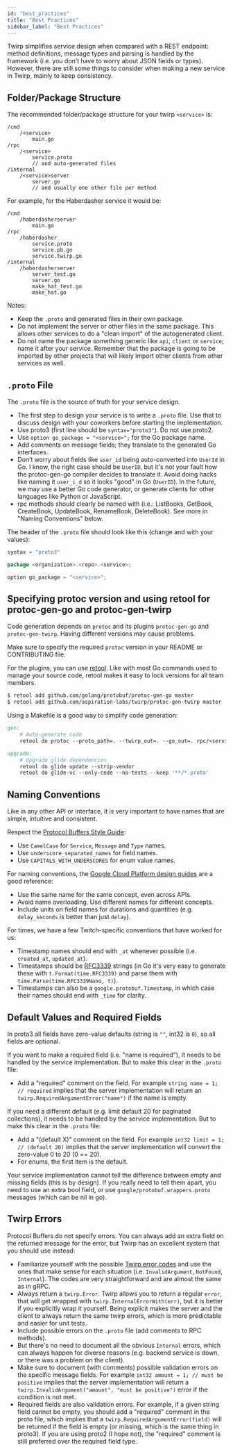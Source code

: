 ```yaml
---
id: "best_practices"
title: "Best Practices"
sidebar_label: "Best Practices"
---
```


Twirp simplifies service design when compared with a REST endpoint: method
definitions, message types and parsing is handled by the framework (i.e. you
don’t have to worry about JSON fields or types). However, there are still some
things to consider when making a new service in Twirp, mainly to keep
consistency.

## Folder/Package Structure

The recommended folder/package structure for your twirp `<service>` is:
```
/cmd
    /<service>
        main.go
/rpc
    /<service>
        service.proto
        // and auto-generated files
/internal
    /<service>server
        server.go
        // and usually one other file per method
```

For example, for the Haberdasher service it would be:
```
/cmd
    /haberdasherserver
        main.go
/rpc
    /haberdasher
        service.proto
        service.pb.go
        service.twirp.go
/internal
    /haberdasherserver
        server_test.go
        server.go
        make_hat_test.go
        make_hat.go
```

Notes:
 * Keep the `.proto` and generated files in their own package.
 * Do not implement the server or other files in the same package. This allows
   other services to do a "clean import" of the autogenerated client.
 * Do not name the package something generic like `api`, `client` or `service`;
   name it after your service. Remember that the package is going to be imported
   by other projects that will likely import other clients from other services
   as well.

## `.proto` File

The `.proto` file is the source of truth for your service design.

 * The first step to design your service is to write a `.proto` file. Use that
   to discuss design with your coworkers before starting the implementation.
 * Use proto3 (first line should be `syntax="proto3"`). Do not use proto2.
 * Use `option go_package = "<service>";` for the Go package name.
 * Add comments on message fields; they translate to the generated Go
   interfaces.
 * Don’t worry about fields like `user_id` being auto-converted into `UserId` in
   Go. I know, the right case should be `UserID`, but it's not your fault how
   the protoc-gen-go compiler decides to translate it. Avoid doing hacks like
   naming it `user_i_d` so it looks "good" in Go (`UserID`). In the future, we
   may use a better Go code generator, or generate clients for other languages
   like Python or JavaScript.
 * rpc methods should clearly be named with <action><resource> (i.e.: ListBooks,
   GetBook, CreateBook, UpdateBook, RenameBook, DeleteBook). See more in "Naming
   Conventions" below.

The header of the `.proto` file should look like this (change <repo> and
<service> with your values):
```go
syntax = "proto3"

package <organization>.<repo>.<service>;

option go_package = "<service>";
```

## Specifying protoc version and using retool for protoc-gen-go and protoc-gen-twirp

Code generation depends on `protoc` and its plugins `protoc-gen-go` and
`protoc-gen-twirp`. Having different versions may cause problems.

Make sure to specify the required `protoc` version in your README or
CONTRIBUTING file.

For the plugins, you can use [retool](https://github.com/twitchtv/retool). Like
with most Go commands used to manage your source code, retool makes it easy to
lock versions for all team members.

```sh
$ retool add github.com/golang/protobuf/protoc-gen-go master
$ retool add github.com/aspiration-labs/twirp/protoc-gen-twirp master
```

Using a Makefile is a good way to simplify code generation:

```Makefile
gen:
	# Auto-generate code
	retool do protoc --proto_path=. --twirp_out=. --go_out=. rpc/<service>/service.proto

upgrade:
	# Upgrade glide dependencies
	retool do glide update --strip-vendor
	retool do glide-vc --only-code --no-tests --keep '**/*.proto'
```

## Naming Conventions

Like in any other API or interface, it is very important to have names that are
simple, intuitive and consistent.

Respect the [Protocol Buffers Style Guide](https://developers.google.com/protocol-buffers/docs/style):
 * Use `CamelCase` for `Service`, `Message` and `Type` names.
 * Use `underscore_separated_names` for field names.
 * Use `CAPITALS_WITH_UNDERSCORES` for enum value names.

For naming conventions, the
[Google Cloud Platform design guides](https://cloud.google.com/apis/design/naming_convention)
are a good reference:
 * Use the same name for the same concept, even across APIs.
 * Avoid name overloading. Use different names for different concepts.
 * Include units on field names for durations and quantities (e.g.
   `delay_seconds` is better than just `delay`).

For times, we have a few Twitch-specific conventions that have worked for us:
 * Timestamp names should end with `_at` whenever possible (i.e. `created_at`,
   `updated_at`).
 * Timestamps should be [RFC3339](https://tools.ietf.org/html/rfc3339) strings
   (in Go it's very easy to generate these with `t.Format(time.RFC3339)` and
   parse them with `time.Parse(time.RFC3339Nano, t)`).
 * Timestamps can also be a `google.protobuf.Timestamp`, in which case their
   names should end with `_time` for clarity.

## Default Values and Required Fields

In proto3 all fields have zero-value defaults (string is `""`, int32 is `0`), so
all fields are optional.

If you want to make a required field (i.e. "name is required"), it needs to be
handled by the service implementation. But to make this clear in the `.proto`
file:
 * Add a "required" comment on the field. For example `string name = 1; //
   required` implies that the server implementation will return an
   `twirp.RequiredArgumentError("name")` if the name is empty.

If you need a different default (e.g. limit default 20 for paginated
collections), it needs to be handled by the service implementation. But to make
this clear in the `.proto` file:
 * Add a "(default X)" comment on the field. For example `int32 limit = 1; //
   (default 20)` implies that the server implementation will convert the
   zero-value 0 to 20 (0 == 20).
 * For enums, the first item is the default.

Your service implementation cannot tell the difference between empty and missing
fields (this is by design). If you really need to tell them apart, you need to
use an extra bool field, or use `google/protobuf.wrappers.proto` messages (which
can be nil in go).

## Twirp Errors

Protocol Buffers do not specify errors. You can always add an extra field on the
returned message for the error, but Twirp has an excellent system that you
should use instead:

 * Familiarize yourself with the possible [Twirp error codes](errors.md) and use
   the ones that make sense for each situation (i.e. `InvalidArgument`,
   `NotFound`, `Internal`). The codes are very straightforward and are almost
   the same as in gRPC.
 * Always return a `twirp.Error`. Twirp allows you to return a regular `error`,
   that will get wrapped with `twirp.InternalErrorWith(err)`, but it is better
   if you explicitly wrap it yourself. Being explicit makes the server and the
   client to always return the same twirp errors, which is more predictable and
   easier for unit tests.
 * Include possible errors on the `.proto` file (add comments to RPC methods).
 * But there's no need to document all the obvious `Internal` errors, which can
   always happen for diverse reasons (e.g. backend service is down, or there was
   a problem on the client).
 * Make sure to document (with comments) possible validation errors on the
   specific message fields. For example `int32 amount = 1; // must be positive`
   implies that the server implementation will return a
   `twirp.InvalidArgument("amount", "must be positive")` error if the condition
   is not met.
 * Required fields are also validation errors. For example, if a given string
   field cannot be empty, you should add a "required" comment in the proto file,
   which implies that a `twirp.RequiredArgumentError(field)` will be returned if
   the field is empty (or missing, which is the same thing in proto3). If you
   are using proto2 (I hope not), the "required" comment is still preferred over
   the required field type.
